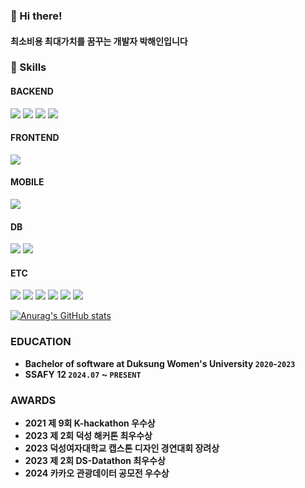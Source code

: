 ### 👋 Hi there!
#### 최소비용 최대가치를 꿈꾸는 개발자 박해인입니다
<!--![Top Langs](https://github-readme-stats.vercel.app/api/top-langs/?username=femmefatalehaein&hide_progress=true)
<!--![Anurag's GitHub stats](https://github-readme-stats.vercel.app/api?username=femmefatalehaein&show_icons=true&theme=transparent)-->
### 🔧 Skills 
#### BACKEND
<img src="https://img.shields.io/badge/springboot-green?style=for-the-badge&logo=springboot&logoColor=white"> <img src="https://img.shields.io/badge/spring JPA-green?style=for-the-badge&logo=hibernate&logoColor=white"> <img src="https://img.shields.io/badge/spring security-green?style=for-the-badge&logo=springsecurity&logoColor=white">  <img src="https://img.shields.io/badge/Node.js-5FA04E?style=for-the-badge&logo=Node.js&logoColor=white">


#### FRONTEND
<img src="https://img.shields.io/badge/react-61DAFB?style=for-the-badge&logo=react&logoColor=white">

#### MOBILE
<img src="https://img.shields.io/badge/android studio-FF9900?style=for-the-badge&logo=androidstudio&logoColor=white"> 

#### DB
<img src="https://img.shields.io/badge/MySQL-4479A1?logo=mysql&style=for-the-badge&logoColor=white"> <img src="https://img.shields.io/badge/mongo DB-47A248?logo=mmongodb&style=for-the-badge&logoColor=white">

#### ETC
<img src="https://img.shields.io/badge/Amazon EC2-FF9900?logo=amazonec2&style=for-the-badge&logoColor=white"> <img src="https://img.shields.io/badge/graphQL-E10098?logo=graphQL&style=for-the-badge&logoColor=white"> <img src="https://img.shields.io/badge/docker-2496ED?logo=docker&style=for-the-badge&logoColor=white">  <img src="https://img.shields.io/badge/kafka-231F20?logo=apachekafka&style=for-the-badge&logoColor=white"> <img src="https://img.shields.io/badge/Redis-FF4438?logo=Redis&style=for-the-badge&logoColor=white"> <img src="https://img.shields.io/badge/github actions-2088FF?logo=githubactions&style=for-the-badge&logoColor=white">


[![Anurag's GitHub stats](https://github-readme-stats.vercel.app/api?username=femmefatalehaein&hide=stars&all_commits_include=true)](https://github.com/anuraghazra/github-readme-stats)



### EDUCATION

- **Bachelor of software at Duksung Women's University `2020`-`2023`**
- **SSAFY 12 `2024.07` ~ `PRESENT`**

### AWARDS

- **2021 제 9회 K-hackathon 우수상**
- **2023 제 2회 덕성 해커톤 최우수상**
- **2023 덕성여자대학교 캡스톤 디자인 경연대회 장려상**
- **2023 제 2회 DS-Datathon 최우수상**
- **2024 카카오 관광데이터 공모전 우수상**


<!--
**femmefatalehaein/femmefatalehaein** is a ✨ _special_ ✨ repository because its `README.md` (this file) appears on your GitHub profile.

Here are some ideas to get you started:

- 🔭 I’m currently working on ...
- 🌱 I’m currently learning ...
- 👯 I’m looking to collaborate on ...
- 🤔 I’m looking for help with ...
- 💬 Ask me about ...
- 📫 How to reach me: ...
- 😄 Pronouns: ...
- ⚡ Fun fact: ...
-->
